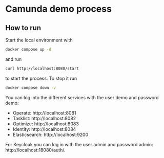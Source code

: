 # Camunda demo process

## How to run

Start the local environment with 
```bash
docker compose up -d
``` 
and run 
```bash
curl http://localhost:8080/start
```
to start the process. To stop it run
```bash
docker compose down -v
```

You can log into the different services with the user demo and password demo:
- Operate: http://localhost:8081
- Tasklist: http://localhost:8082
- Optimize: http://localhost:8083
- Identity: http://localhost:8084
- Elasticsearch: http://localhost:9200

For Keycloak you can log in with the user admin and password admin: http://localhost:18080/auth/.

    

